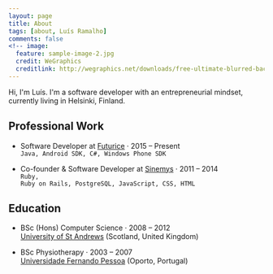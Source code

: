 ```yaml
---
layout: page
title: About
tags: [about, Luís Ramalho]
comments: false
<!-- image:
  feature: sample-image-2.jpg
  credit: WeGraphics
  creditlink: http://wegraphics.net/downloads/free-ultimate-blurred-background-pack/ -->
---
```


Hi, I'm Luís. I'm a software developer with an entrepreneurial mindset, currently living in Helsinki, Finland. 

## Professional Work

* Software Developer at [Futurice](http://www.futurice.com) · 2015 – Present
  <br/><code>Java, Android SDK, C#, Windows Phone SDK</code>

* Co-founder & Software Developer at [Sinemys](http://www.sinemys.com) · 2011 – 2014
  <br/><code>Ruby, Ruby on Rails, PostgreSQL, JavaScript, CSS, HTML</code>

## Education

* BSc (Hons) Computer Science · 2008 – 2012<br/>
  [University of St Andrews](http://www.st-andrews.ac.uk/) (Scotland, United Kingdom)

* BSc Physiotherapy · 2003 – 2007<br/>
  [Universidade Fernando Pessoa](http://www.ufp.pt) (Oporto, Portugal)
